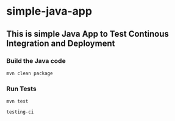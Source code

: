 # simple-java-app
## This is simple Java App to Test Continous Integration and Deployment

### Build the Java code
```mvn clean package```

### Run Tests
```mvn test```

```testing-ci```